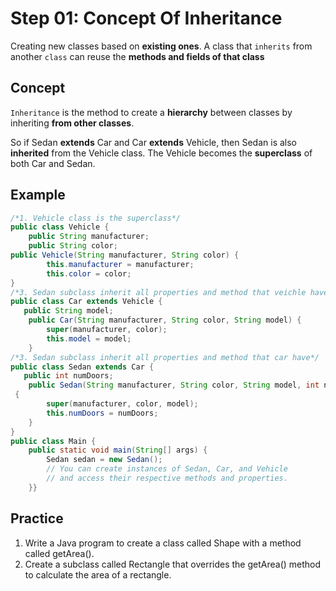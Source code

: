 # Step 01: Concept Of Inheritance
Creating new classes based on **existing ones**. A class that `inherits` from another `class` can reuse the **methods and fields of that class**

## Concept
`Inheritance` is the method to create a **hierarchy** between classes by inheriting **from other classes**.

So if Sedan **extends** Car and Car **extends** Vehicle, then Sedan is also **inherited** from the Vehicle class. The Vehicle becomes the **superclass** of both Car and Sedan.

## Example
```java
/*1. Vehicle class is the superclass*/
public class Vehicle {
    public String manufacturer;
    public String color;
public Vehicle(String manufacturer, String color) {
        this.manufacturer = manufacturer;
        this.color = color;
}
/*3. Sedan subclass inherit all properties and method that veichle have*/
public class Car extends Vehicle {
   public String model;
    public Car(String manufacturer, String color, String model) {
        super(manufacturer, color);
        this.model = model;
    }
/*3. Sedan subclass inherit all properties and method that car have*/
public class Sedan extends Car {
   public int numDoors;
    public Sedan(String manufacturer, String color, String model, int numDoors)
 {
        super(manufacturer, color, model);
        this.numDoors = numDoors;
    }
}
public class Main {
    public static void main(String[] args) {
        Sedan sedan = new Sedan();
        // You can create instances of Sedan, Car, and Vehicle
        // and access their respective methods and properties.
    }}
```
## Practice
1. Write a Java program to create a class called Shape with a method called getArea().
2.  Create a subclass called Rectangle that overrides the getArea() method to calculate the area of a rectangle.
   
